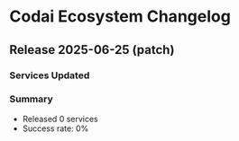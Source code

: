 # Codai Ecosystem Changelog

## Release 2025-06-25 (patch)

### Services Updated


### Summary
- Released 0 services
- Success rate: 0%
